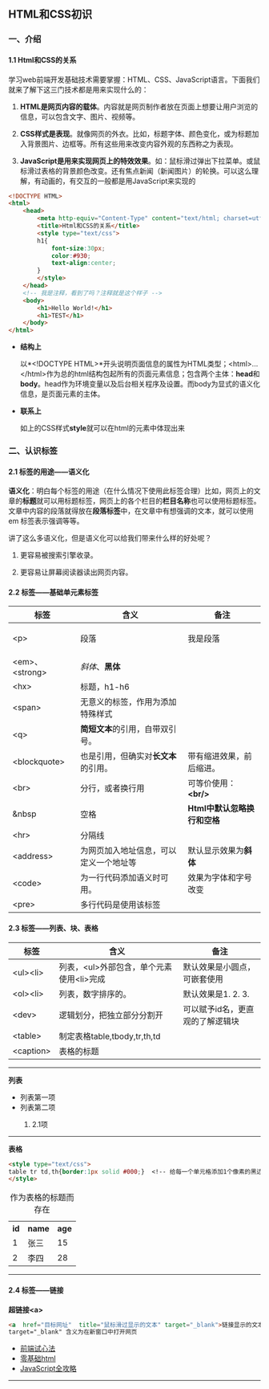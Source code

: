 ## HTML和CSS初识

### 一、介绍

#### 1.1 Html和CSS的关系

学习web前端开发基础技术需要掌握：HTML、CSS、JavaScript语言。下面我们就来了解下这三门技术都是用来实现什么的：

1. **HTML是网页内容的载体**。内容就是网页制作者放在页面上想要让用户浏览的信息，可以包含文字、图片、视频等。

2. **CSS样式是表现**。就像网页的外衣。比如，标题字体、颜色变化，或为标题加入背景图片、边框等。所有这些用来改变内容外观的东西称之为表现。

3. **JavaScript是用来实现网页上的特效效果**。如：鼠标滑过弹出下拉菜单。或鼠标滑过表格的背景颜色改变。还有焦点新闻（新闻图片）的轮换。可以这么理解，有动画的，有交互的一般都是用JavaScript来实现的

```html
<!DOCTYPE HTML>
<html>
    <head>
        <meta http-equiv="Content-Type" content="text/html; charset=utf-8">
        <title>Html和CSS的关系</title>
        <style type="text/css">
        h1{
            font-size:30px;    
            color:#930;
            text-align:center;
        }
        </style>
    </head>
    <!-- 我是注释，看到了吗？注释就是这个样子 -->
    <body>
        <h1>Hello World!</h1>
        <h1>TEST</h1>
    </body>
</html>
```

- **结构上**

  以*\<!DOCTYPE HTML\>*开头说明页面信息的属性为HTML类型；\<html\>...\</html\>作为总的html结构包起所有的页面元素信息；包含两个主体：**head**和**body**。head作为环境变量以及后台相关程序及设置。而body为显式的语义化信息，是页面元素的主体。

- **联系上**

  如上的CSS样式**style**就可以在html的元素中体现出来

### 二、认识标签

#### 2.1 标签的用途——语义化

**语义化**：明白每个标签的用途（在什么情况下使用此标签合理）比如，网页上的文章的**标题**就可以用标题标签，网页上的各个栏目的**栏目名称**也可以使用标题标签。文章中内容的段落就得放在**段落标签**中，在文章中有想强调的文本，就可以使用 em 标签表示强调等等。

讲了这么多语义化，但是语义化可以给我们带来什么样的好处呢？

1. 更容易被搜索引擎收录。

2. 更容易让屏幕阅读器读出网页内容。

#### 2.2 标签——基础单元素标签

| 标签             | 含义                                   | 备注                         |
| ---------------- | -------------------------------------- | ---------------------------- |
| \<p>             | 段落                                   | <p>我是段落</p>              |
| \<em>、\<strong> | *斜体*、**黑体**                       |                              |
| \<hx>            | 标题，h1-h6                            |                              |
| \<span>          | 无意义的标签，作用为添加特殊样式       |                              |
| \<q>             | **简短文本**的引用，自带双引号。       |                              |
| \<blockquote>    | 也是引用，但确实对**长文本**的引用。   | 带有缩进效果，前后缩进。     |
| \<br>            | 分行，或者换行用                       | 可等价使用：**\<br/>**       |
| &nbsp            | 空格                                   | **Html中默认忽略换行和空格** |
| \<hr>            | 分隔线                                 |                              |
| \<address>       | 为网页加入地址信息，可以定义一个地址等 | 默认显示效果为**斜体**       |
| \<code>          | 为一行代码添加语义时可用。             | 效果为字体和字号改变         |
| \<pre>           | 多行代码是使用该标签                   |                              |

#### 2.3 标签——列表、块、表格

| 标签       | 含义                                       | 备注                             |
| ---------- | ------------------------------------------ | -------------------------------- |
| \<ul>\<li> | 列表，\<ul>外部包含，单个元素使用\<li>完成 | 默认效果是小圆点，可嵌套使用     |
| \<ol>\<li> | 列表，数字排序的。                         | 默认效果是1. 2. 3.               |
| \<dev>     | 逻辑划分，把独立部分分割开                 | 可以赋予id名，更直观的了解逻辑块 |
| \<table>   | 制定表格table,tbody,tr,th,td               |                                  |
| \<caption> | 表格的标题                                 |                                  |

---

**列表**

<ul>
    <li>列表第一项</li>
    <li>列表第二项</li>
    <ol>
        <li>2.1项</li>
    </ol>
</ul>

----

**表格**

```html
<style type="text/css">
table tr td,th{border:1px solid #000;}	<!-- 给每一个单元格添加1个像素的黑边框 -->
</style>
```


<table summary="summary记录的是表格的摘要">
  <caption>作为表格的标题而存在</caption>
    <tr>	<!-- 每一行用tr -->
        <th>id</th>		<!-- 表单元格头用th-->
        <th>name</th>
        <th>age</th>
    </tr>
    <tr>
        <td>1</td>	<!-- 单元格用td-->
        <td>张三</td>
        <td>15</td>
    </tr>
    <tr>
        <td>2</td>
        <td>李四</td>
        <td>28</td>
    </tr>
</table>

---



#### 2.4 标签——链接

**超链接\<a>**

```html
<a  href="目标网址"  title="鼠标滑过显示的文本" target="_blank">链接显示的文本</a>
target="_blank" 含义为在新窗口中打开网页
```

<ul>
    <li><a href="#" title="前端开发面试心法">前端试心法</a> </li>
    <li><a href="#" title="零基础学习html">零基础html</a></li>
    <li><a href="#" title="JavaScript全攻略">JavaScript全攻略</a></li>
</ul>

---











